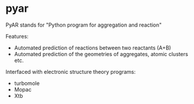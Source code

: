 # pyar
PyAR stands for "Python program for aggregation and reaction"

Features:
* Automated prediction of reactions between two reactants (A+B)
* Automated prediction of the geometries of aggregates, atomic clusters etc.

Interfaced with electronic structure theory programs:
- turbomole
- Mopac
- Xtb
